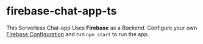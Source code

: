# firebase-chat-app-ts

This Serverless Chat-app Uses **Firebase** as a _Backend_. 
Configure your own [Firebase Configuration](https://firebase.google.com/docs/web/setup) and run `npm start` to run the app.
